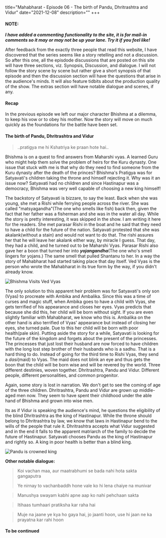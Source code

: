 title="Mahabharat - Episode 06 - The birth of Pandu, Dhritrashtra and Vidur"
date="2021-12-08"
description=""
+++ 
#### NOTE: 
***I have added a commenting functionality to the site, it is for mail-in comments so it may or may not be up your lane. Try it if you feel like!***

After feedback from the exactly three people that read this website, I have discovered that the series seems like a story retelling and not a discussion. So after this one, all the episdode discussions that are posted on this site will have three sections, viz. Synopsis, Discussion, and dialogue. I will not follow the story scene by scene but rather give a short synopsis of that episode and then the discussion section will have the questions that arise in the audience's minds. It will also feature tidbits about the production quality of the show. The extras section will have notable dialogue and scenes, if any.

#### Recap

In the previous episode we left our major character Bhishma at a dilemma,
to keep his vow or to obey his mother. Now the story will move on much
quickly as the foundations for the battle have been set. 

#### The birth of Pandu, Dhritrashtra and Vidur

>..pratigya me hi Kshatriya ke praan hote hai..

Bhishma is on a quest to find answers from Maharshi vyas. A learned Guru who might help them solve the problem of heirs for the Kuru dynasty. One issue that stuck with me is that why do they need to find someone from the Kuru dynasty after the death of the princes? Bhishma's Pratigya was for Satyavati's children taking the throne and himself rejecting it. Why was it an issue now? Satyavati had no children and since Hastinapur was a democracy, Bhishma was very well capable of choosing a new king himself! 

The backstory of Satyavati is bizzare, to say the least. Back when she was young, she met a Rishi while ferrying people across the river. She was called "matsyagandha"(The one who smells like fish) back then, given the fact that her father was a fisherman and she was in the water all day. While the story is pretty interesting, it was skipped in the show. I am writing it here for the readers. She met parasar Rishi in the boat and he said that they need to have a child for the future of the nation. Satyavati protested that she was akalank(without a stain) and would not want to do that. The rishi assures her that he will leave her akalank either way, by miracle I guess. That day, they had a child, and he turned out to be Maharshi Vyas. Parasar Rishi also gave her a boon that turned her into ***yojangandha***(The one who's smell lingers for yojans.) The same smell that pulled Shantanu to her. In a way the story of Mahabharat had started taking place that day itself. Ved Vyas is the person who wrote the Mahabharat in its true form by the way, if you didn't already know.


![Bhishma Visits Ved Vyas](awd/images/mahabharat/ep_6_1.webp)

The only solution to this apparent heir problem was for Satyavati's only son (Vyas) to procreate with Ambika and Ambalika. Since this was a time of curses and magic stuff, when Ambika goes to have a child with Vyas, she gets terrified of his appearance and closes her eyes. Vyas predicts that because she did this, her child will be born without sight. If you are even slightly familiar with Mahabharat, we know who this is. Ambalika on the other hand is also terrified of Vyas' appearance but instead of closing her eyes, she turned pale. Due to this her child will be born with poor health(pale skin). Putting aside the story for a while, Satyavati is looking for the future of the kingdom and forgets about the present of the princesses. The princesses that just lost their husband are now forced to have children with the long lost step brother of their husbands who is a sadhu. That is a hard thing to do. Instead of going for the third time to Rishi Vyas, they send a *dasi*(maid) to Vyas. The maid does not blink an eye and thus gets the boon that the child will be born wise and will be revered by the world. Three different destinies, woven together. Dhritrashtra, Pandu and Vidur. Different people, different personalities, and common progenitor.

Again, some story is lost in narration. We don't get to see the coming of age of the three children. Dhritrashtra, Pandu and Vidur are grown up middle-aged men now. They seem to have spent their childhood under the able hand of Bhishma and grown into wise men.

Its as if Vidur is speaking the audience's mind, he questions the eligibility of the blind Dhritrashtra as the king of Hastinapur. While the throne should belong to Dhritrashtra by law, we know that laws in Hastinapur bend to the wills of the people that rule it. Dhritrashtra accepts what Vidur suggested and in the end it falls to the apparent matriarch of the family to decide the future of Hastinapur. Satyavati chooses Pandu as the king of Hastinapur and rightly so. A king in poor health is better than a blind king.

![Pandu is crowned king](awd/images/mahabharat/ep_6_2.webp)


**Other notable dialogue:**

>Koi vachan maa, aur maatrabhumi se bada nahi hota sakta gangaputra
>
>Ye nirnay to vachanbaddh hone vale ko hi lena chaiye na munivar
<!-- -->
>Manushya swayam kabhi apne aap ko nahi pehchaan sakta
<!-- -->
>Itihaas tumhaari pratiksha kar raha hai
<!-- -->
>Muje na jaane ye kya ho gaya hai, jo jaanti hoon, use hi jaan ne ka prayatna kar rahi hoon

#### To be continued

